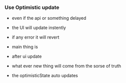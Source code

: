 ### Use Optimistic update

- even if the api or something delayed
- the UI will update instently
- if any error it will revert

- main thing is 
- after ui update 
- what ever new thing will come from the sorse of truth
- the optimisticState auto updates 